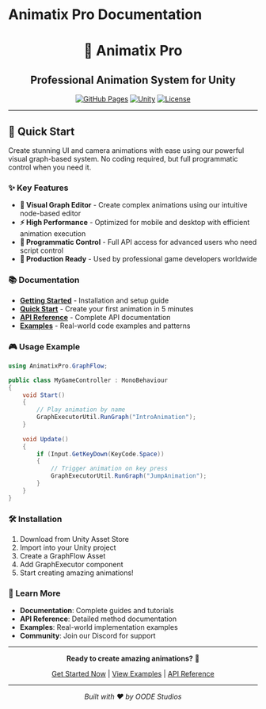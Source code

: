# Animatix Pro Documentation

<div align="center">

# 🎨 Animatix Pro
## Professional Animation System for Unity

[![GitHub Pages](https://img.shields.io/badge/GitHub%20Pages-Live-brightgreen)](https://oodestudios.github.io/animatix-pro-docs/)
[![Unity](https://img.shields.io/badge/Unity-2021.3%2B-blue)](https://unity.com/)
[![License](https://img.shields.io/badge/License-Proprietary-red)]()

</div>

---

## 🚀 Quick Start

Create stunning UI and camera animations with ease using our powerful visual graph-based system. No coding required, but full programmatic control when you need it.

### ✨ Key Features

- **🎨 Visual Graph Editor** - Create complex animations using our intuitive node-based editor
- **⚡ High Performance** - Optimized for mobile and desktop with efficient animation execution  
- **🔧 Programmatic Control** - Full API access for advanced users who need script control
- **🎯 Production Ready** - Used by professional game developers worldwide

### 📚 Documentation

- **[Getting Started](docs/getting-started/installation.md)** - Installation and setup guide
- **[Quick Start](docs/getting-started/quick-start.md)** - Create your first animation in 5 minutes
- **[API Reference](docs/api/graph-executor-util.md)** - Complete API documentation
- **[Examples](docs/examples.md)** - Real-world code examples and patterns

### 🎮 Usage Example

```csharp
using AnimatixPro.GraphFlow;

public class MyGameController : MonoBehaviour
{
    void Start()
    {
        // Play animation by name
        GraphExecutorUtil.RunGraph("IntroAnimation");
    }
    
    void Update()
    {
        if (Input.GetKeyDown(KeyCode.Space))
        {
            // Trigger animation on key press
            GraphExecutorUtil.RunGraph("JumpAnimation");
        }
    }
}
```

### 🛠️ Installation

1. Download from Unity Asset Store
2. Import into your Unity project
3. Create a GraphFlow Asset
4. Add GraphExecutor component
5. Start creating amazing animations!

### 📖 Learn More

- **Documentation**: Complete guides and tutorials
- **API Reference**: Detailed method documentation  
- **Examples**: Real-world implementation examples
- **Community**: Join our Discord for support

---

<div align="center">

**Ready to create amazing animations?** 🚀

[Get Started Now](docs/getting-started/installation.md) | [View Examples](docs/examples.md) | [API Reference](docs/api/graph-executor-util.md)

---

*Built with ❤️ by OODE Studios*

</div>
